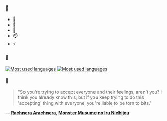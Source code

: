 ### 👋

- 🔭
- 🌱
- 💬
- 📫
- ⚡

#### 🧏

[![Most used languages](https://github-readme-stats-aynah.vercel.app/api/top-langs/?username=aynh&theme=solarized-dark&langs_count=6&layout=compact&hide_title=true)](https://github.com/anuraghazra/github-readme-stats#gh-dark-mode-only)
[![Most used languages](https://github-readme-stats-aynah.vercel.app/api/top-langs/?username=aynh&theme=solarized-light&langs_count=6&layout=compact&hide_title=true)](https://github.com/anuraghazra/github-readme-stats#gh-light-mode-only)

#### 💬

> "So you're trying to accept everyone and their feelings, aren't you? I think you already know this, but if you keep trying to do this 'accepting' thing with everyone, you're liable to be torn to bits."

&mdash; [**Rachnera Arachnera**](https://myanimelist.net/character.php?q=Rachnera%20Arachnera&cat=character), [**Monster Musume no Iru Nichijou**](https://myanimelist.net/search/all?q=Monster%20Musume%20no%20Iru%20Nichijou&cat=all)
